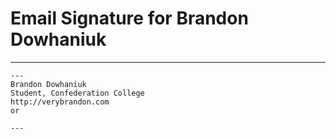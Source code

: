 # Email Signature for Brandon Dowhaniuk
---

```
---
Brandon Dowhaniuk
Student, Confederation College
http://verybrandon.com
or

---
```
